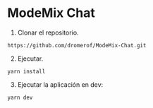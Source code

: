 
# ModeMix Chat

1. Clonar el repositorio.
```
https://github.com/dromerof/ModeMix-Chat.git
```

2. Ejecutar.
``` 
yarn install
```

3. Ejecutar la aplicación en dev:
```
yarn dev
```
